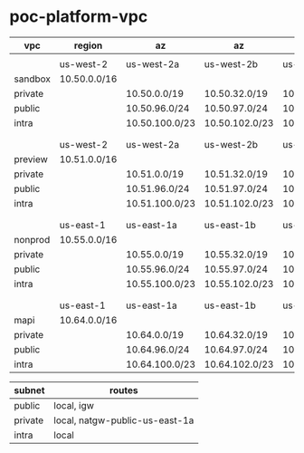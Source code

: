 # poc-platform-vpc

vpc       | region          | az              | az             | az             
----------|-----------------|-----------------|----------------|-----------------  
          |                 |                 |                |                  
          | us-west-2       | us-west-2a      |   us-west-2b   |  us-west-2c       
sandbox   | 10.50.0.0/16    |                 |                |                  
private   |                 | 10.50.0.0/19    | 10.50.32.0/19  | 10.50.64.0/19     
public    |                 | 10.50.96.0/24   | 10.50.97.0/24  | 10.50.98.0/24    
intra     |                 | 10.50.100.0/23  | 10.50.102.0/23 | 10.50.104.0/23   
          |                 |                 |                |                  
          |                 |                 |                |                  
          | us-west-2       | us-west-2a      |   us-west-2b   |  us-west-2c       
preview   | 10.51.0.0/16    |                 |                |                  
private   |                 | 10.51.0.0/19    | 10.51.32.0/19  | 10.51.64.0/19     
public    |                 | 10.51.96.0/24   | 10.51.97.0/24  | 10.51.98.0/24     
intra     |                 | 10.51.100.0/23  | 10.51.102.0/23 | 10.51.104.0/23    
          |                 |                 |                |                  
          |                 |                 |                |                  
          | us-east-1       | us-east-1a      |   us-east-1b   |  us-east-1c       
nonprod   | 10.55.0.0/16    |                 |                |                  
private   |                 | 10.55.0.0/19    | 10.55.32.0/19  | 10.55.64.0/19     
public    |                 | 10.55.96.0/24   | 10.55.97.0/24  | 10.55.98.0/24     
intra     |                 | 10.55.100.0/23  | 10.55.102.0/23 | 10.55.104.0/23    
          |                 |                 |                |                
          |                 |                 |                |                
          | us-east-1       | us-east-1a      |   us-east-1b   |  us-east-1c     
mapi      | 10.64.0.0/16    |                 |                |                
private   |                 | 10.64.0.0/19    | 10.64.32.0/19  | 10.64.64.0/19   
public    |                 | 10.64.96.0/24   | 10.64.97.0/24  | 10.64.98.0/24   
intra     |                 | 10.64.100.0/23  | 10.64.102.0/23 | 10.64.104.0/23  


subnet   | routes                         
---------|--------------------------------
public   | local, igw                     
private  | local, natgw-public-us-east-1a 
intra    | local                          

